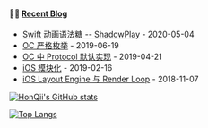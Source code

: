 #### 🤹‍♀️ <a href="https://blog.honqi.ink" target="_blank">Recent Blog</a>

<!-- blog starts -->
* <a href='https://notes.honqi.ink/2020/05/04/Cocoa/Swift/shadowplay/' target='_blank'>Swift 动画语法糖 -- ShadowPlay</a> - 2020-05-04
* <a href='https://notes.honqi.ink/2019/06/19/Cocoa/ObjC/OC%E4%B8%A5%E6%A0%BC%E6%9E%9A%E4%B8%BE/' target='_blank'>OC 严格枚举</a> - 2019-06-19
* <a href='https://notes.honqi.ink/2019/04/21/Cocoa/ObjC/OC%E4%B8%AD%E7%9A%84Protocol%E9%BB%98%E8%AE%A4%E5%AE%9E%E7%8E%B0/' target='_blank'>OC 中 Protocol 默认实现</a> - 2019-04-21
* <a href='https://notes.honqi.ink/2019/02/16/Cocoa/iOS/iOS%E6%A8%A1%E5%9D%97%E5%8C%96/' target='_blank'>iOS 模块化</a> - 2019-02-16
* <a href='https://notes.honqi.ink/2018/11/07/Cocoa/iOS/LayoutEngine/' target='_blank'>iOS Layout Engine 与 Render Loop</a> - 2018-11-07
<!-- blog ends -->

[![HonQii's GitHub stats](https://github-readme-stats.vercel.app/api?username=HonQii&show_icons=true&theme=prussian)](https://blog.honqi.ink)

[![Top Langs](https://github-readme-stats.vercel.app/api/top-langs/?username=HonQii&layout=compact)](https://blog.honqi.ink)
